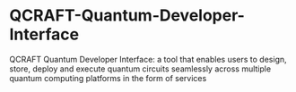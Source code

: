 # QCRAFT-Quantum-Developer-Interface
QCRAFT Quantum Developer Interface: a tool that enables users to design, store, deploy and execute quantum circuits seamlessly across multiple quantum computing platforms in the form of services
